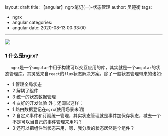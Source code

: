 layout: draft
title: 【angular】ngrx笔记(一)-状态管理
author: 吴楚衡
tags:
  - ngrx
  - angular
categories:
  - angular
date: 2020-08-13 00:33:00
---
![](https://qiniu.wuchuheng.com/images/state-management-lifecycle.png)
### 1 什么是ngrx?
&emsp; `ngrx`是一个`angular`中用于构建可以交互应用的库，其实就是一个`angular`的状态管理库。其灵感来自`react`的`flux`状态解决方案。除了一般状态管理带来的诸如:  
* 1 管理全局状态
* 2 解耦了组件
* 3 统一的状态数据管理
* 4 友好的开发体验
外；还阔以这样：
* 1 路由数据登记在`ngrx`(使用场景未明)
* 2 自定义事件和订阅统一管理，其实状态管理就是事件加保存状态，减去一个不是可以当自己的事件管理来用吗？
* 3 还可以把组件当状态来用，嗯，我分发的状态居然是个组件？
<!--more-->